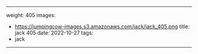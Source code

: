 
---
weight: 405
images:
- https://jumpingcow-images.s3.amazonaws.com/jack/jack_405.png
title: jack 405
date: 2022-10-27
tags:
- jack
---
